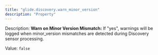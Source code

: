 ```yaml
---
title: "glide.discovery.warn_minor_version"
description: "Property"
---
```


Description: <b>Warn on Minor Version Mismatch:</b> If "yes", warnings will be logged when minor_version mismatches are detected during Discovery sensor processing.

Value: `false`